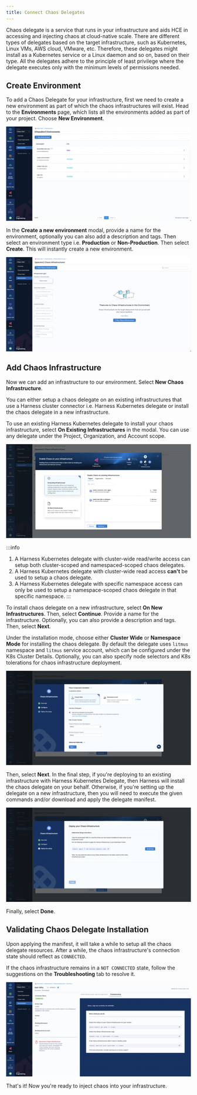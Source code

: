 ```yaml
---
title: Connect Chaos Delegates
---
```


Chaos delegate is a service that runs in your infrastructure and aids HCE in accessing and injecting chaos at cloud-native scale. There are different types of delegates based on the target infrastructure, such as Kubernetes, Linux VMs, AWS cloud, VMware, etc. Therefore, these delegates might install as a Kubernetes service or a Linux daemon and so on, based on their type. All the delegates adhere to the principle of least privilege where the delegate executes only with the minimum levels of permissions needed.

## Create Environment
To add a Chaos Delegate for your infrastructure, first we need to create a new environment as part of which the chaos infrastructures will exist. Head to the **Environments** page, which lists all the environments added as part of your project. Choose **New Environment**.

![Chaos Environments](./static/connect-chaos-delegates/chaos-environments.png)

In the **Create a new environment** modal, provide a name for the environment, optionally you can also add a description and tags. Then select an environment type i.e. **Production** or **Non-Production**. Then select **Create**. This will instantly create a new environment.

![New Environment](./static/connect-chaos-delegates/new-environment.png)

## Add Chaos Infrastructure
Now we can add an infrastructure to our environment. Select **New Chaos Infrastructure**. 

You can either setup a chaos delegate on an existing infrastructures that use a Harness cluster connector i.e. Harness Kubernetes delegate or install the chaos delegate in a new infrastructure.

To use an existing Harness Kubernetes delegate to install your chaos infrastructure, select **On Existing Infrastructures** in the modal. You can use any delegate under the Project, Organization, and Account scope.

![Chaos Delegate in Existing Infra](./static/connect-chaos-delegates/chaos-delegate-in-existing-infra.png)

:::info
1. A Harness Kubernetes delegate with cluster-wide read/write access can setup both cluster-scoped and namespaced-scoped chaos delegates.
2. A Harness Kubernetes delegate with cluster-wide read access **can't** be used to setup a chaos delegate.
3. A Harness Kubernetes delegate with specific namespace access can only be used to setup a namespace-scoped chaos delegate in that specific namespace.
:::

To install chaos delegate on a new infrastructure, select **On New Infrastructures**. Then, select **Continue**.
Provide a name for the infrastructure. Optionally, you can also provide a description and tags. Then, select **Next**. 

Under the installation mode, choose either **Cluster Wide** or **Namespace Mode** for installing the chaos delegate. By default the delegate uses `litmus` namespace and `litmus` service account, which can be configured under the K8s Cluster Details. Optionally, you can also specify node selectors and K8s tolerations for chaos infrastructure deployment.

![Configure Chaos Delegate](./static/connect-chaos-delegates/configure-chaos-delegate.png)

Then, select **Next**. In the final step, if you're deploying to an existing infrastructure with Harness Kubernetes Delegate, then Harness will install the chaos delegate on your behalf. Otherwise, if you're setting up the delegate on a new infrastructure, then you will need to execute the given commands and/or download and apply the delegate manifest.

![k8s Setup Delegate](./static/connect-chaos-delegates/k8s-setup-delegate.png)

Finally, select **Done**.

## Validating Chaos Delegate Installation
Upon applying the manifest, it will take a while to setup all the chaos delegate resources. After a while, the chaos infrastructure's connection state should reflect as `CONNECTED`.

If the chaos infrastructure remains in a `NOT CONNECTED` state, follow the suggestions on the **Troubleshooting** tab to resolve it.

![Infrastructure State](./static/connect-chaos-delegates/infrastructure-state.png)

That's it! Now you're ready to inject chaos into your infrastructure.
